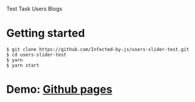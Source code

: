 Test Task Users Blogs

# Getting started
```
$ git clone https://github.com/Infected-by-js/users-slider-test.git
$ cd users-slider-test
$ yarn
$ yarn start
```

# Demo: [Github pages](https://infected-by-js.github.io/users-slider-test/)
